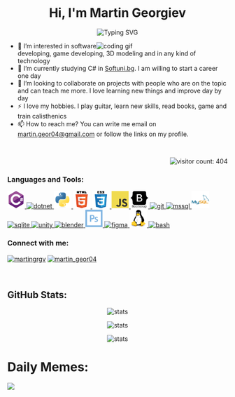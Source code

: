 <h1 align="center">Hi, I'm Martin Georgiev</h1>

<p align="center">
  <img src="https://readme-typing-svg.demolab.com?font=Playfair+Display&weight=500&size=25&duration=3650&pause=1500&color=9B4993&center=true&vCenter=true&width=435&lines=Software+Engineer+Student;Studying+C%23+at+SoftUni" alt="Typing SVG"/>
</p>

<img align="right" src="https://media.tenor.com/YZPnGuPeZv8AAAAd/coding.gif" width=300px alt="coding gif">

- 👀 I’m interested in software developing, game developing, 3D modeling and in any kind of technology
- 🌱 I’m currently studying C# in <a href="https://softuni.bg/curriculum">Softuni.bg</a>. I am willing to start a career one day
- 💞️ I’m looking to collaborate on projects with people who are on the topic and can teach me more. I love learning new things and improve day by day
- ⚡ I love my hobbies. I play guitar, learn new skills, read books, game and train calisthenics
- 📫 How to reach me? You can write me email on martin.geor04@gmail.com or follow the links on my profile.

<br/>
<p align="right"><img src="https://komarev.com/ghpvc/?username=martingrgv&label=Profile%20Visitors&color=9b4993&style=flat" alt="visitor count: 404"/></p>

<h3 align="left">Languages and Tools:</h3>

<p align="left"> <a href="https://www.w3schools.com/cs/" target="_blank" rel="noreferrer"> <img src="https://raw.githubusercontent.com/devicons/devicon/master/icons/csharp/csharp-original.svg" alt="csharp" width="40" height="40"/> </a> <a href="https://dotnet.microsoft.com/" target="_blank" rel="noreferrer"> <img src="https://img.shields.io/badge/.NET-5C2D91?style=for-the-badge&logo=.net&logoColor=white" alt="dotnet" width="60" height="40/> </a> <a href="https://www.python.org" target="_blank" rel="noreferrer"> <img src="https://raw.githubusercontent.com/devicons/devicon/master/icons/python/python-original.svg" alt="python" width="40" height="40"/> </a> <a href="https://www.w3.org/html/" target="_blank" rel="noreferrer"> <img src="https://raw.githubusercontent.com/devicons/devicon/master/icons/html5/html5-original-wordmark.svg" alt="html5" width="40" height="40"/> </a> <a href="https://www.w3schools.com/css/" target="_blank" rel="noreferrer"> <img src="https://raw.githubusercontent.com/devicons/devicon/master/icons/css3/css3-original-wordmark.svg" alt="css3" width="40" height="40"/> </a> <a href="https://developer.mozilla.org/en-US/docs/Web/JavaScript" target="_blank" rel="noreferrer"> <img src="https://raw.githubusercontent.com/devicons/devicon/master/icons/javascript/javascript-original.svg" alt="javascript" width="40" height="40"/> </a> <a href="https://getbootstrap.com" target="_blank" rel="noreferrer"> <img src="https://raw.githubusercontent.com/devicons/devicon/master/icons/bootstrap/bootstrap-plain-wordmark.svg" alt="bootstrap" width="40" height="40"/> </a> <a href="https://git-scm.com/" target="_blank" rel="noreferrer"> <img src="https://www.vectorlogo.zone/logos/git-scm/git-scm-icon.svg" alt="git" width="40" height="40"/> </a> <a href="https://www.microsoft.com/en-us/sql-server" target="_blank" rel="noreferrer"> <img src="https://www.svgrepo.com/show/303229/microsoft-sql-server-logo.svg" alt="mssql" width="40" height="40"/> </a> <a href="https://www.mysql.com/" target="_blank" rel="noreferrer"> <img src="https://raw.githubusercontent.com/devicons/devicon/master/icons/mysql/mysql-original-wordmark.svg" alt="mysql" width="40" height="40"/> </a> <a href="https://www.sqlite.org/" target="_blank" rel="noreferrer"> <img src="https://www.vectorlogo.zone/logos/sqlite/sqlite-icon.svg" alt="sqlite" width="40" height="40"/> </a> <!-- <a href="https://postman.com" target="_blank" rel="noreferrer"> <img src="https://www.vectorlogo.zone/logos/getpostman/getpostman-icon.svg" alt="postman" width="40" height="40"/> </a> --> <a href="https://unity.com/" target="_blank" rel="noreferrer"> <img src="https://www.vectorlogo.zone/logos/unity3d/unity3d-icon.svg" alt="unity" width="40" height="40"/> </a> <a href="https://www.blender.org/" target="_blank" rel="noreferrer"> <img src="https://download.blender.org/branding/community/blender_community_badge_white.svg" alt="blender" width="40" height="40"/> </a> <a href="https://www.photoshop.com/en" target="_blank" rel="noreferrer"> <img src="https://raw.githubusercontent.com/devicons/devicon/master/icons/photoshop/photoshop-line.svg" alt="photoshop" width="40" height="40"/> </a> <a href="https://www.figma.com/" target="_blank" rel="noreferrer"> <img src="https://www.vectorlogo.zone/logos/figma/figma-icon.svg" alt="figma" width="40" height="40"/> </a> <a href="https://www.linux.org/" target="_blank" rel="noreferrer"> <img src="https://raw.githubusercontent.com/devicons/devicon/master/icons/linux/linux-original.svg" alt="linux" width="40" height="40"/> </a> <a href="https://www.gnu.org/software/bash/" target="_blank" rel="noreferrer"> <img src="https://www.vectorlogo.zone/logos/gnu_bash/gnu_bash-icon.svg" alt="bash" width="40" height="40"/> </a> </p>

<h3 align="left">Connect with me:</h3>
<p align="left">
  <a href="https://www.leetcode.com/martingrgv" target="blank"><img align="center" src="https://raw.githubusercontent.com/rahuldkjain/github-profile-readme-generator/master/src/images/icons/Social/leet-code.svg" alt="martingrgv" height="30" width="40"/></a>
  <a href="https://www.hackerrank.com/martin_geor04" target="blank"><img align="center" src="https://raw.githubusercontent.com/rahuldkjain/github-profile-readme-generator/master/src/images/icons/Social/hackerrank.svg" alt="martin_geor04" height="30" width="40"/></a>
</p>
<br/>

## GitHub Stats:
<!-- Block stats
![](https://github-readme-stats.vercel.app/api/top-langs/?username=martingrgv&theme=omni&hide_border=false&include_all_commits=false&count_private=true&layout=compact)
![](https://github-readme-stats.vercel.app/api?username=martingrgv&theme=omni&hide_border=false&include_all_commits=false&count_private=true)
![](https://github-readme-streak-stats.herokuapp.com/?user=martingrgv&theme=omni&hide_border=false)
-->
<p align="center"> <img src="https://github-readme-stats.vercel.app/api/top-langs/?username=martingrgv&theme=omni&hide_border=false&include_all_commits=false&count_private=true&layout=compact" alt="stats"/> </p>
<p align="center"> <img src="https://github-readme-stats.vercel.app/api?username=martingrgv&theme=omni&hide_border=false&include_all_commits=false&count_private=true" alt="stats"/> </p>
<p align="center"> <img src="https://github-readme-streak-stats.herokuapp.com/?user=martingrgv&theme=omni&hide_border=false" alt="stats"/> </p>

# Daily Memes:
<img src='https://randommeme-five.vercel.app/' style="height: 350px;"/>
